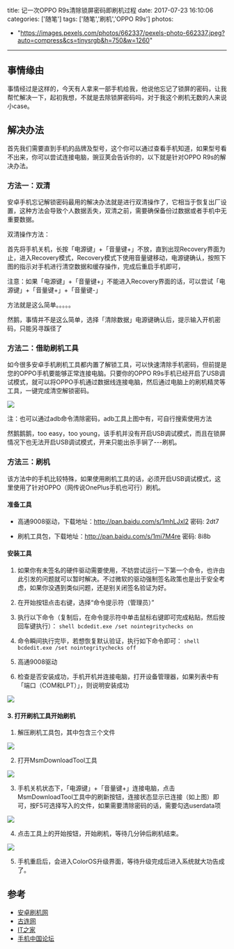 title: 记一次OPPO R9s清除锁屏密码即刷机过程
date: 2017-07-23 16:10:06
categories: ['随笔']
tags: ['随笔','刷机','OPPO R9s']
photos:
  - "https://images.pexels.com/photos/662337/pexels-photo-662337.jpeg?auto=compress&cs=tinysrgb&h=750&w=1260"
---
## 事情缘由

事情经过是这样的，今天有人拿来一部手机给我，他说他忘记了锁屏的密码，让我帮忙解决一下，起初我想，不就是去除锁屏密码吗，对于我这个刷机无数的人来说小case。

## 解决办法

首先我们需要直到手机的品牌及型号，这个你可以通过查看手机知道，如果型号看不出来，你可以尝试连接电脑，豌豆荚会告诉你的，以下就是针对OPPO R9s的解决办法。

<!---more-->

### 方法一：双清

安卓手机忘记解锁密码最用的解决办法就是进行双清操作了，它相当于恢复出厂设置，这种方法会导致个人数据丢失，双清之前，需要确保备份过数据或者手机中无重要数据。

双清操作方法：

首先将手机关机，长按「电源键」+「音量键+」不放，直到出现Recovery界面为止，进入Recovery模式，Recovery模式下使用音量键移动，电源键确认，按照下图的指示对手机进行清空数据和缓存操作，完成后重启手机即可，

注意：如果「电源键」+「音量键+」不能进入Recovery界面的话，可以尝试「电源键」+「音量键+」+「音量键-」

方法就是这么简单。。。。。

然鹅，事情并不是这么简单，选择「清除数据」电源键确认后，提示输入开机密码，只能另寻蹊径了


### 方法二：借助刷机工具

如今很多安卓手机刷机工具都内置了解锁工具，可以快速清除手机密码，但前提是您的OPPO手机要能够正常连接电脑。只要你的OPPO R9s手机已经开启了USB调试模式，就可以将OPPO手机通过数据线连接电脑，然后通过电脑上的刷机精灵等工具，一键完成清空解锁密码。

![](http://7xkexv.dl1.z0.glb.clouddn.com/20170723/oppo_r9s_刷机5.png)

注：也可以通过adb命令清除密码，adb工具上图中有，可自行搜索使用方法

然鹅鹅鹅，too easy，too young，该手机并没有开启USB调试模式，而且在锁屏情况下也无法开启USB调试模式，开来只能出杀手锏了---刷机。


### 方法三：刷机

该方法中的手机比较特殊，如果使用刷机工具的话，必须开启USB调试模式，这里使用了针对OPPO（网传说OnePlus手机也可行）刷机。

#### 准备工具

* 高通9008驱动，下载地址：http://pan.baidu.com/s/1mhLJxl2 密码: 2dt7

* 刷机工具包，下载地址：http://pan.baidu.com/s/1mi7M4re 密码: 8i8b

#### 安装工具

1. 如果你有未签名的硬件驱动需要使用，不妨尝试运行一下第一个命令，也许由此引发的问题就可以暂时解决。不过微软的驱动强制签名政策也是出于安全考虑，如果你没遇到类似问题，还是别关闭签名验证为好。

  1. 在开始按钮点击右键，选择“命令提示符（管理员）”
  2. 执行以下命令（复制后，在命令提示符中单击鼠标右键即可完成粘贴，然后按回车键执行）：
    ```shell
    bcdedit.exe /set nointegritychecks on
    ```
  3. 命令瞬间执行完毕，若想恢复默认验证，执行如下命令即可：
    ```shell
    bcdedit.exe /set nointegritychecks off
    ```

2. 高通9008驱动

3. 检查是否安装成功，手机开机并连接电脑，打开设备管理器，如果列表中有「端口（COM和LPT）」，则说明安装成功

![](http://7xkexv.dl1.z0.glb.clouddn.com/20170723/oppo_r9s_刷机1.png)

#### 3. 打开刷机工具开始刷机

1. 解压刷机工具包，其中包含三个文件

![](http://7xkexv.dl1.z0.glb.clouddn.com/20170723/oppo_r9s_刷机6.png)

2. 打开MsmDownloadTool工具

![](http://7xkexv.dl1.z0.glb.clouddn.com/20170723/oppo_r9s_刷机2.png)

3. 手机关机状态下，「电源键」+「音量键+」连接电脑，点击MsmDownloadTool工具中的刷新按钮，连接状态显示已连接（如上图）即可，按F5可选择写入的文件，如果需要清除密码的话，需要勾选userdata项

![](http://7xkexv.dl1.z0.glb.clouddn.com/20170723/oppo_r9s_刷机3.png)

4. 点击工具上的开始按钮，开始刷机，等待几分钟后刷机结束。

![](http://7xkexv.dl1.z0.glb.clouddn.com/20170723/oppo_r9s_刷机4.png)

5. 手机重启后，会进入ColorOS升级界面，等待升级完成后进入系统就大功告成了。

## 参考

* [安卓刷机网](http://www.anzhuorom.com/jiaocheng/6049.html)
* [古连网](http://www.gooln.com/)
* [IT之家](https://www.ithome.com/html/win10/196402.htm)
* [手机中国论坛](http://bbs.cnmo.com/thread-15769764-1-1.html)
